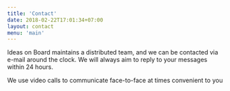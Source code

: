 ```yaml
---
title: 'Contact'
date: 2018-02-22T17:01:34+07:00
layout: contact
menu: 'main'
---
```


Ideas on Board maintains a distributed team, and we can be contacted via e-mail around the clock. We will always aim to reply to your messages within 24 hours.

We use video calls to communicate face-to-face at times convenient to you
